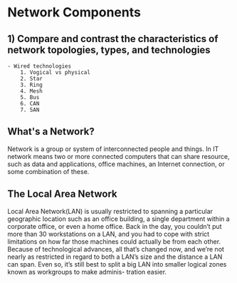 # Network Components

## 1) Compare and contrast the characteristics of network topologies, types, and technologies
    - Wired technologies
        1. Vogical vs physical
        2. Star
        3. Ring
        4. Mesh
        5. Bus 
        6. CAN
        7. SAN


## What's a Network? 

Network is a group or system of interconnected people and things. In IT network means two or more connected computers that can share resource, such as data and applications, office machines, an Internet connection, or some combination of these.

## The Local Area Network 

Local Area Network(LAN) is usually restricted to spanning a particular geographic location such as an office building, a single department within a corporate office, or even a home office.
Back in the day, you couldn’t put more than 30 workstations on a LAN, and you had
to cope with strict limitations on how far those machines could actually be from each
other. Because of technological advances, all that’s changed now, and we’re not nearly as
restricted in regard to both a LAN’s size and the distance a LAN can span. Even so, it’s still
best to split a big LAN into smaller logical zones known as workgroups to make adminis-
tration easier.


